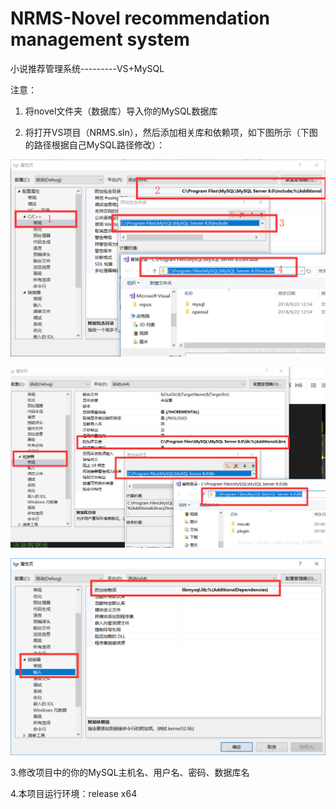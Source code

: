 # NRMS-Novel recommendation management system
小说推荐管理系统---------VS+MySQL

注意：

1. 将novel文件夹（数据库）导入你的MySQL数据库

2. 将打开VS项目（NRMS.sln），然后添加相关库和依赖项，如下图所示（下图的路径根据自己MySQL路径修改）：

   

![](.\images\1.png)

![](.\images\2.png)

![](.\images\3.png)

3.修改项目中的你的MySQL主机名、用户名、密码、数据库名

4.本项目运行环境：release x64